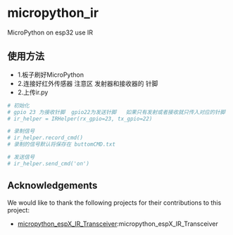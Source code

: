 # micropython_ir
MicroPython on esp32  use IR

## 使用方法
- 1.板子刷好MicroPython
- 2.连接好红外传感器 注意区 发射器和接收器的 针脚
- 2.上传ir.py

```python
# 初始化
# gpio 23 为接收针脚  gpio22为发送针脚   如果只有发射或者接收就只传入对应的针脚
# ir_helper = IRHelper(rx_gpio=23, tx_gpio=22)

# 录制信号
# ir_helper.record_cmd()
# 录制的信号默认将保存在 buttomCMD.txt

# 发送信号
# ir_helper.send_cmd('on')
```

## Acknowledgements
We would like to thank the following projects for their contributions to this project:
- [micropython_espX_IR_Transceiver](https://github.com/gamefunc/micropython_espX_IR_Transceiver):micropython_espX_IR_Transceiver